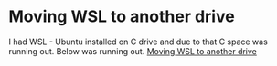 
# Moving WSL to another drive
I had WSL - Ubuntu installed on C drive and due to that C space was running out.  Below was running out.
[Moving WSL to another drive](https://github.com/LpCodes/Moving-WSL-Distribution-to-Another-Drive)
